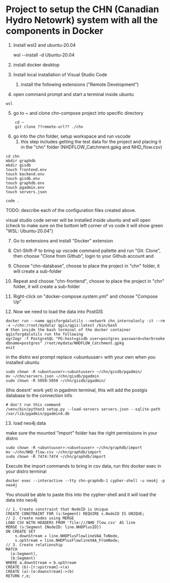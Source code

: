 # Project to setup the CHN (Canadian Hydro Netowrk) system with all the components in Docker

1. Install wsl2 and ubuntu-20.04

    wsl --install -d Ubuntu-20.04

2. install docker desktop
3. Install local installation of Visual Studio Code
   1. install the following extensions ("Remote Development")
4. open command prompt and start a terminal inside ubuntu

```
wsl
```
5. go to ~ and clone chn-compose project into specific directory

```
    cd ~
    git clone ??remote-url?? ./chn
```
6. go into the chn folder, setup workspace and run vscode
   1. this step includes getting the test data for the project and placing it in the "chn" folder (NHDFLOW_Catchment.gpkg and NHD_flow.csv)

```
cd chn
mkdir graphdb
mkdir gisdb
touch frontend.env
touch backend.env
touch gisdb.env
touch graphdb.env
touch pgadmin.env
touch servers.json

code .
```

TODO: describe each of the configuration files created above.

visual studio code server will be installed inside ubuntu and will open (check to make sure on the bottom left corner of vs code it will show green "WSL: Ubuntu-20.04")

7. Go to extensions and install "Docker" extension
8. Ctrl-Shift-P to bring up vscode command pallette and run "Git: Clone", then choose "Clone from Github", login to your Github account and 
9. Choose "chn-database", choose to place the project in "chn" folder, it will create a sub-folder
10. Repeat and choose "chn-frontend", choose to place the project in "chn" folder, it will create a sub-folder
11. Right-click on "docker-compose.system.yml" and choose "Compose Up"

12. Now we need to load the data into PostGIS

```
docker run --name qgisforgdalutils --network chn_internalonly -it --rm -v ~/chn:/root/mydata/ qgis/qgis:latest /bin/bash
# then inside the bash terminal of the docker container qgisforgdalutils run the following
ogr2ogr -f PostgreSQL "PG:host=gisdb user=postgres password=sherbrooke dbname=postgres" /root/mydata/NHDFLOW_Catchment.gpkg
exit
```
in the distro wsl prompt replace \<ubuntuuser\> with your own when you installed ubuntu
```
sudo chown -R <ubuntuuser>:<ubuntuuser> ~/chn/gisdb/pgadmin/
mv ~/chn/servers.json ~/chn/gisdb/pgadmin
sudo chown -R 5050:5050 ~/chn/gisdb/pgadmin/
```

(this doesnt' work yet) in pgadmin terminal, this will add the postgis database to the connection info
```
# don't run this command
/venv/bin/python3 setup.py --load-servers servers.json --sqlite-path /var/lib/pgadmin/pgadmin4.db
```
13. load neo4j data

make sure the mounted "import" folder has the right permissions in your distro
```
sudo chown -R <ubuntuuser>:<ubuntuuser> ~/chn/graphdb/import
mv ~/chn/NHD_flow.csv ~/chn/graphdb/import
sudo chown -R 7474:7474 ~/chn/graphdb/import
```

Execute the import commands to bring in csv data, run this docker exec in your distro terminal
```
docker exec --interactive --tty chn-graphdb-1 cypher-shell -u neo4j -p neo4j 
```

You should be able to paste this into the cypher-shell and it will load the data into neo4j
```
// 1. Create constraint that NodeID is Unique
CREATE CONSTRAINT FOR (s:Segment) REQUIRE s.NodeID IS UNIQUE;
// 2. Create nodes using MERGE
LOAD CSV WITH HEADERS FROM 'file:///NHD_flow.csv' AS line
MERGE (s:Segment {NodeID: line.NHDPlusID})
ON CREATE SET
    s.downStream = line.NHDPlusFlowlineVAA_ToNode,
    s.upStream = line.NHDPlusFlowlineVAA_FromNode;
// 3. Create relationship
MATCH
  (a:Segment),
  (b:Segment)
WHERE a.downStream = b.upStream
CREATE (b)-[r:upstream]->(a)
CREATE (a)-[e:downstream]->(b)
RETURN r,e;
```
